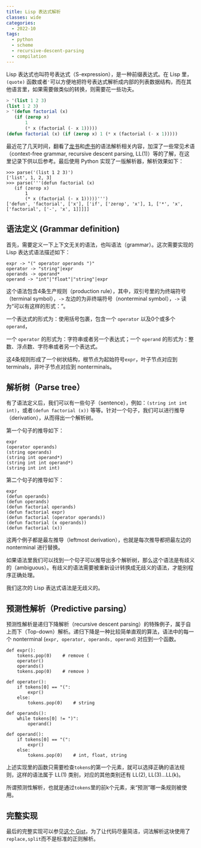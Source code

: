 ```yaml
---
title: Lisp 表达式解析
classes: wide
categories:
  - 2022-10
tags:
  - python
  - scheme
  - recursive-descent-parsing
  - compilation
---
```


Lisp 表达式也叫符号表达式（S-expression），是一种前缀表达式。在 Lisp 里，`(quote)` 函数或者`'`可以方便地把符号表达式解析成内部的列表数据结构，而在其他语言里，如果需要做类似的转换，则需要花一些功夫。

```lisp
> '(list 1 2 3)
(list 1 2 3)
> '(defun factorial (x)
   (if (zerop x)
       1
       (* x (factorial (- x 1)))))
(defun factorial (x) (if (zerop x) 1 (* x (factorial (- x 1)))))
```

最近花了几天时间，翻看了[龙书](https://www.amazon.com/Compilers-Principles-Techniques-Tools-2nd/dp/0321486811)和[虎书](https://www.amazon.com/Modern-Compiler-Implement-Andrew-Appel/dp/0521607655)的语法解析相关内容，加深了一些常见术语（context-free grammar, recursive descent parsing, LL(1)）等的了解，在这里记录下供以后参考。最后使用 Python 实现了一版解析器，解析效果如下：

```
>>> parse('(list 1 2 3)')
['list', 1, 2, 3]
>>> parse('''(defun factorial (x)
   (if (zerop x)
       1
       (* x (factorial (- x 1)))))''')
['defun', 'factorial', ['x'], ['if', ['zerop', 'x'], 1, ['*', 'x', ['factorial', ['-', 'x', 1]]]]]
```

## 语法定义 (Grammar definition)

首先，需要定义一下上下文无关的语法，也叫语法（grammar）。这次需要实现的 Lisp 表达式语法描述如下：

```
expr -> "(" operator operands ")"
operator -> "string"|expr
operands -> operand*
operand -> "int"|"float"|"string"|expr
```

这个语法包含4条生产规则（production rule），其中，双引号里的为终端符号（terminal symbol），`->` 左边的为非终端符号（nonterminal symbol），`->` 读为“可以有这样的形式：”。

一个表达式的形式为：使用括号包裹，包含一个 `operator` 以及0个或多个 `operand`，

一个 `operator` 的形式为：字符串或者另一个表达式；一个 `operand` 的形式为：整数、浮点数、字符串或者另一个表达式。

这4条规则形成了一个树状结构，根节点为起始符号`expr`，叶子节点对应到 terminals，非叶子节点对应到 nonterminals。


## 解析树（Parse tree）

有了语法定义后，我们可以有一些句子（sentence），例如：`(string int int int)`，或者`(defun factorial (x))` 等等。针对一个句子，我们可以进行推导（derivation），从而得出一个解析树。

第一个句子的推导如下：

```
expr
(operator operands)
(string operands)
(string int operand*)
(string int int operand*)
(string int int int)
```

第二个句子的推导如下：

```
expr
(defun operands)
(defun operands)
(defun factorial operands)
(defun factorial expr)
(defun factorial (operator operands))
(defun factorial (x operands))
(defun factorial (x))
```

这两个例子都是最左推导（leftmost derivation），也就是每次推导都把最左边的 nonterminal 进行替换。

如果语法里我们可以找到一个句子可以推导出多个解析树，那么这个语法是有歧义的（ambiguous）。有歧义的语法需要被重新设计转换成无歧义的语法，才能别程序正确处理。

我们这次的 Lisp 表达式语法是无歧义的。

## 预测性解析（Predictive parsing）

预测性解析是递归下降解析（recursive descent parsing）的特殊例子，属于自上而下（Top-down）解析。递归下降是一种比较简单直观的算法，语法中的每一个 nonterminal (`expr, operator, operands, operand`) 对应到一个函数。

```
def expr():
    tokens.pop(0)    # remove (
    operator()
    operands()
    tokens.pop(0)    # remove )

def operator():
    if tokens[0] == "(":
        expr()
    else:
        tokens.pop(0)    # string

def operands():
    while tokens[0] != ")":
        operand()

def operand():
    if tokens[0] == "(":
        expr()
    else:
        tokens.pop(0)    # int, float, string
```

上述实现里的函数只需要检查`tokens`的第一个元素，就可以选择正确的语法规则，这样的语法属于 LL(1) 类别，对应的其他类别还有 LL(2), LL(3)...LL(k)。

所谓预测性解析，也就是通过`tokens`里的前k个元素，来“预测”哪一条规则被使用。

## 完整实现

最后的完整实现可以参见[这个 Gist](https://gist.github.com/xiez/4551065f3168f9d1276ab9e0771313d6)，为了让代码尽量简洁，词法解析这块使用了`replace,split`而不是标准的正则解析。
